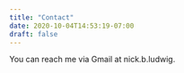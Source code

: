 ```yaml
---
title: "Contact"
date: 2020-10-04T14:53:19-07:00
draft: false
---
```


You can reach me via Gmail at nick.b.ludwig.
